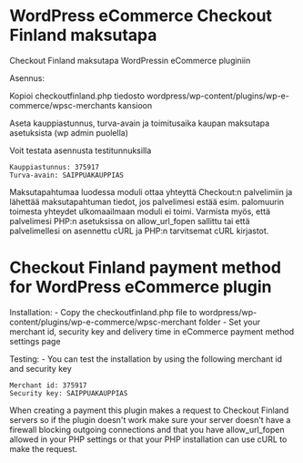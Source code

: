 WordPress eCommerce Checkout Finland maksutapa
==============================================

Checkout Finland maksutapa WordPressin eCommerce pluginiin 

Asennus:

Kopioi checkoutfinland.php tiedosto wordpress/wp-content/plugins/wp-e-commerce/wpsc-merchants kansioon
	
Aseta kauppiastunnus, turva-avain ja toimitusaika kaupan maksutapa asetuksista (wp admin puolella)
	
Voit testata asennusta testitunnuksilla

	Kauppiastunnus: 375917 
	Turva-avain: SAIPPUAKAUPPIAS

Maksutapahtumaa luodessa moduli ottaa yhteyttä Checkout:n palvelimiin ja lähettää maksutapahtuman tiedot, jos palvelimesi estää esim. palomuurin toimesta yhteydet ulkomaailmaan moduli ei toimi. Varmista myös, että palvelimesi PHP:n asetuksissa on allow_url_fopen sallittu tai että palvelimellesi on asennettu cURL ja PHP:n tarvitsemat cURL kirjastot.



Checkout Finland payment method for WordPress eCommerce plugin
==============================================================

Installation:
	- Copy the checkoutfinland.php file to wordpress/wp-content/plugins/wp-e-commerce/wpsc-merchant folder
	- Set your merchant id, security key and delivery time in eCommerce payment method settings page

Testing:
	- You can test the installation by using the following merchant id and security key

	Merchant id: 375917
	Security key: SAIPPUAKAUPPIAS


When creating a payment this plugin makes a request to Checkout Finland servers so if the plugin doesn't work make sure your server doesn't have a firewall blocking outgoing connections and that you have allow_url_fopen allowed in your PHP settings or that your PHP installation can use cURL to make the request.